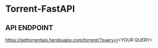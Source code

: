 # Torrent-FastAPI
## API ENDPOINT
<a href="https://gettorrentapi.herokuapp.com/torrent/?query=any">https://gettorrentapi.herokuapp.com/torrent/?query=\<YOUR QUERY\></a>
